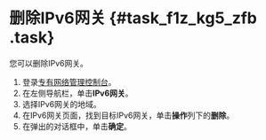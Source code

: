 # 删除IPv6网关 {#task_f1z_kg5_zfb .task}

您可以删除IPv6网关。

1.  登录[专有网络管理控制台](https://vpcnext.console.aliyun.com)。
2.  在左侧导航栏，单击**IPv6网关**。
3.  选择IPv6网关的地域。
4.  在IPv6网关页面，找到目标IPv6网关，单击**操作**列下的**删除**。
5.  在弹出的对话框中，单击**确定**。

